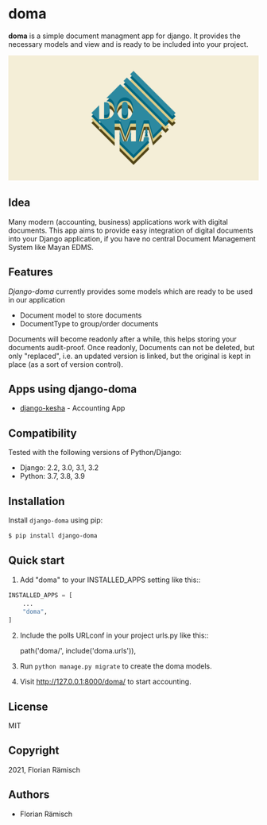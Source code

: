 # doma

**doma** is a simple document managment app for django.
It provides the necessary models and view and is ready to be included into your project.

![django_doma_logo](assets/django-doma-logo.png?raw=true "django-doma-logo")

## Idea

Many modern (accounting, business) applications work with digital documents. This app aims to provide easy integration of digital documents into your Django application, if you have no central Document Management System like Mayan EDMS.

## Features

_Django-doma_ currently provides some models which are ready to be used in our application

* Document model to store documents
* DocumentType to group/order documents

Documents will become readonly after a while, this helps storing your documents audit-proof.
Once readonly, Documents can not be deleted, but only "replaced", i.e. an updated version is 
linked, but the original is kept in place (as a sort of version control).

## Apps using django-doma

* [django-kesha](https://github.com/olf42/django-kesha) - Accounting App

## Compatibility

Tested with the following versions of Python/Django:

* Django: 2.2, 3.0, 3.1, 3.2
* Python: 3.7, 3.8, 3.9

## Installation

Install `django-doma` using pip:

```zsh
$ pip install django-doma
```

## Quick start

1. Add "doma" to your INSTALLED_APPS setting like this::

```python
INSTALLED_APPS = [
    ...
    "doma",
]
```

2. Include the polls URLconf in your project urls.py like this::

    path('doma/', include('doma.urls')),

3. Run ``python manage.py migrate`` to create the doma models.

4. Visit http://127.0.0.1:8000/doma/ to start accounting.

## License

MIT

## Copyright

2021, Florian Rämisch

## Authors

* Florian Rämisch

